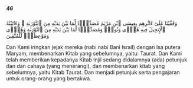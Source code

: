 ##### 46

<span class="ayah">وَقَفَّيْنَا عَلَىٰٓ ءَاثَٰرِهِم بِعِيسَى ٱبْنِ مَرْيَمَ مُصَدِّقًۭا لِّمَا بَيْنَ يَدَيْهِ مِنَ ٱلتَّوْرَىٰةِ ۖ وَءَاتَيْنَٰهُ ٱلْإِنجِيلَ فِيهِ هُدًۭى وَنُورٌۭ وَمُصَدِّقًۭا لِّمَا بَيْنَ يَدَيْهِ مِنَ ٱلتَّوْرَىٰةِ وَهُدًۭى وَمَوْعِظَةًۭ لِّلْمُتَّقِينَ</span>

<span class="ayah_translation">Dan Kami iringkan jejak mereka (nabi nabi Bani Israil) dengan Isa putera Maryam, membenarkan Kitab yang sebelumnya, yaitu: Taurat. Dan Kami telah memberikan kepadanya Kitab Injil sedang didalamnya (ada) petunjuk dan dan cahaya (yang menerangi), dan membenarkan kitab yang sebelumnya, yaitu Kitab Taurat. Dan menjadi petunjuk serta pengajaran untuk orang-orang yang bertakwa.</span>
